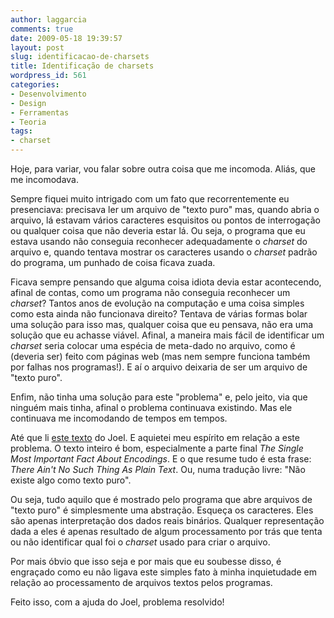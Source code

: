 ```yaml
---
author: laggarcia
comments: true
date: 2009-05-18 19:39:57
layout: post
slug: identificacao-de-charsets
title: Identificação de charsets
wordpress_id: 561
categories:
- Desenvolvimento
- Design
- Ferramentas
- Teoria
tags:
- charset
---
```


Hoje, para variar, vou falar sobre outra coisa que me incomoda. Aliás, que me incomodava.

Sempre fiquei muito intrigado com um fato que recorrentemente eu presenciava: precisava ler um arquivo de "texto puro" mas, quando abria o arquivo, lá estavam vários caracteres esquisitos ou pontos de interrogação ou qualquer coisa que não deveria estar lá. Ou seja, o programa que eu estava usando não conseguia reconhecer adequadamente o _charset_ do arquivo e, quando tentava mostrar os caracteres usando o _charset_ padrão do programa, um punhado de coisa ficava zuada.

Ficava sempre pensando que alguma coisa idiota devia estar acontecendo, afinal de contas, como um programa não conseguia reconhecer um _charset_? Tantos anos de evolução na computação e uma coisa simples como esta ainda não funcionava direito? Tentava de várias formas bolar uma solução para isso mas, qualquer coisa que eu pensava, não era uma solução que eu achasse viável. Afinal, a maneira mais fácil de identificar um _charset_ seria colocar uma espécia de meta-dado no arquivo, como é (deveria ser) feito com páginas web (mas nem sempre funciona também por falhas nos programas!). E aí o arquivo deixaria de ser um arquivo de "texto puro".

Enfim, não tinha uma solução para este "problema" e, pelo jeito, via que ninguém mais tinha, afinal o problema continuava existindo. Mas ele continuava me incomodando de tempos em tempos.

Até que li [este texto](http://www.joelonsoftware.com/articles/Unicode.html) do Joel. E aquietei meu espírito em relação a este problema. O texto inteiro é bom, especialmente a parte final _The Single Most Important Fact About Encodings_. E o que resume tudo é esta frase: _There Ain't No Such Thing As Plain Text_. Ou, numa tradução livre: "Não existe algo como texto puro".

Ou seja, tudo aquilo que é mostrado pelo programa que abre arquivos de "texto puro" é simplesmente uma abstração. Esqueça os caracteres. Eles são apenas interpretação dos dados reais binários. Qualquer representação dada a eles é apenas resultado de algum processamento por trás que tenta ou não identificar qual foi o _charset_ usado para criar o arquivo.

Por mais óbvio que isso seja e por mais que eu soubesse disso, é engraçado como eu não ligava este simples fato à minha inquietudade em relação ao processamento de arquivos textos pelos programas.

Feito isso, com a ajuda do Joel, problema resolvido!
